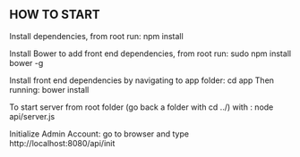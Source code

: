 ## HOW TO START

Install dependencies, from root run:
	npm install

Install Bower to add front end dependencies, from root run:
	sudo npm install bower -g

Install front end dependencies by navigating to app folder:
	cd app
Then running:
	bower install

To start server from root folder (go back a folder with cd ../) with : 
	node api/server.js


Initialize Admin Account:
	go to browser and type http://localhost:8080/api/init
